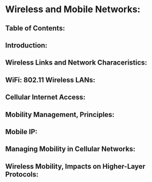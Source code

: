 # Wireless and Mobile Networks:

## Table of Contents:

## Introduction:
## Wireless Links and Network Characeristics:
## WiFi: 802.11 Wireless LANs:
## Cellular Internet Access:
## Mobility Management, Principles:
## Mobile IP:
## Managing Mobility in Cellular Networks:
## Wireless Mobility, Impacts on Higher-Layer Protocols: